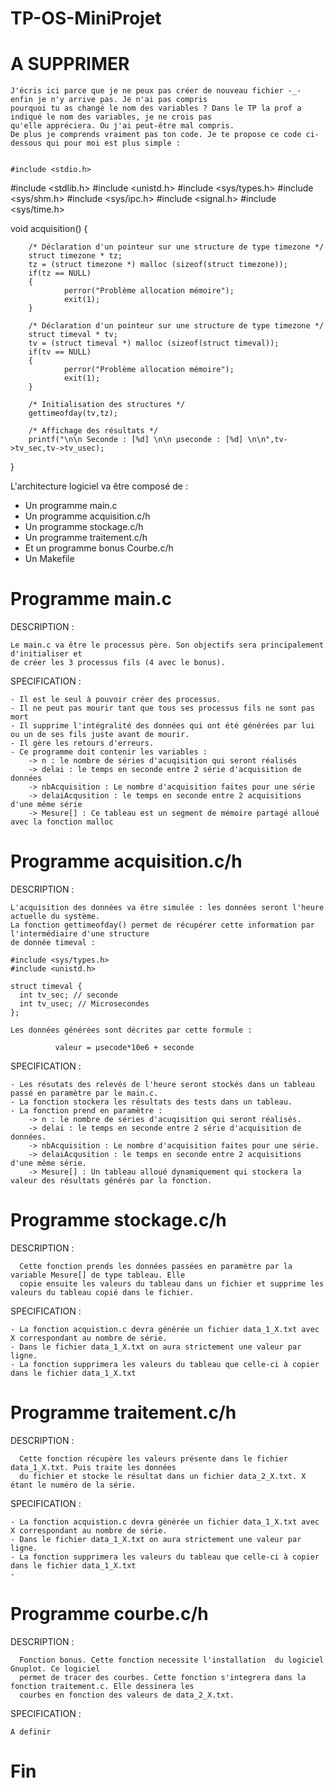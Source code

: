 TP-OS-MiniProjet
================
A SUPPRIMER
===============
    J'écris ici parce que je ne peux pas créer de nouveau fichier -_- enfin je n'y arrive pas. Je n'ai pas compris
    pourquoi tu as changé le nom des variables ? Dans le TP la prof a indiqué le nom des variables, je ne crois pas
    qu'elle appréciera. Ou j'ai peut-être mal compris.
    De plus je comprends vraiment pas ton code. Je te propose ce code ci-dessous qui pour moi est plus simple :
    
    
    #include <stdio.h>
#include <stdlib.h>
#include <unistd.h>
#include <sys/types.h>
#include <sys/shm.h>
#include <sys/ipc.h>
#include <signal.h>
#include <sys/time.h>

void acquisition()
{        

        /* Déclaration d'un pointeur sur une structure de type timezone */
        struct timezone * tz;
        tz = (struct timezone *) malloc (sizeof(struct timezone));
        if(tz == NULL)
        {
                perror("Problème allocation mémoire");
                exit(1);
        }
        
        /* Déclaration d'un pointeur sur une structure de type timezone */
        struct timeval * tv;
        tv = (struct timeval *) malloc (sizeof(struct timeval));
        if(tv == NULL)
        {
                perror("Problème allocation mémoire");
                exit(1);
        }
        
        /* Initialisation des structures */
        gettimeofday(tv,tz);
        
        /* Affichage des résultats */
        printf("\n\n Seconde : [%d] \n\n µseconde : [%d] \n\n",tv->tv_sec,tv->tv_usec);
}

L'architecture logiciel va être composé de :

- Un programme main.c
- Un programme acquisition.c/h
- Un programme stockage.c/h
- Un programme traitement.c/h
- Et un programme bonus Courbe.c/h
- Un Makefile



Programme main.c
================

  DESCRIPTION :
    
    Le main.c va être le processus père. Son objectifs sera principalement d'initialiser et 
    de créer les 3 processus fils (4 avec le bonus).
    
  SPECIFICATION :
    
    - Il est le seul à pouvoir créer des processus.
    - Il ne peut pas mourir tant que tous ses processus fils ne sont pas mort
    - Il supprime l'intégralité des données qui ont été générées par lui ou un de ses fils juste avant de mourir.
    - Il gère les retours d'erreurs.
    - Ce programme doit contenir les variables :
        -> n : le nombre de séries d'acuqisition qui seront réalisés
        -> delai : le temps en seconde entre 2 série d'acquisition de données
        -> nbAcquisition : Le nombre d'acquisition faites pour une série
        -> delaiAcqusition : le temps en seconde entre 2 acquisitions d'une même série
        -> Mesure[] : Ce tableau est un segment de mémoire partagé alloué avec la fonction malloc  


Programme acquisition.c/h
=========================

  DESCRIPTION :
    
    L'acquisition des données va être simulée : les données seront l'heure actuelle du système.
    La fonction gettimeofday() permet de récupérer cette information par l'intermédiaire d'une structure
    de donnée timeval :
    
    #include <sys/types.h>
    #include <unistd.h>
    
    struct timeval {
      int tv_sec; // seconde
      int tv_usec; // Microsecondes
    };
    
    Les données générées sont décrites par cette formule :
    
              valeur = µsecode*10e6 + seconde
                                  
  SPECIFICATION :
  
    - Les résutats des relevés de l'heure seront stockés dans un tableau passé en paramètre par le main.c.
    - La fonction stockera les résultats des tests dans un tableau.
    - La fonction prend en paramètre :
        -> n : le nombre de séries d'acuqisition qui seront réalisés.
        -> delai : le temps en seconde entre 2 série d'acquisition de données.
        -> nbAcquisition : Le nombre d'acquisition faites pour une série.
        -> delaiAcqusition : le temps en seconde entre 2 acquisitions d'une même série.
        -> Mesure[] : Un tableau alloué dynamiquement qui stockera la valeur des résultats générés par la fonction.


Programme stockage.c/h
======================

  DESCRIPTION :

      Cette fonction prends les données passées en paramètre par la variable Mesure[] de type tableau. Elle 
      copie ensuite les valeurs du tableau dans un fichier et supprime les valeurs du tableau copié dans le fichier.
    
  SPECIFICATION :
  
    - La fonction acquistion.c devra générée un fichier data_1_X.txt avec X correspondant au nombre de série.
    - Dans le fichier data_1_X.txt on aura strictement une valeur par ligne.
    - La fonction supprimera les valeurs du tableau que celle-ci à copier dans le fichier data_1_X.txt


Programme traitement.c/h
========================

  DESCRIPTION :

      Cette fonction récupère les valeurs présente dans le fichier data_1_X.txt. Puis traite les données 
      du fichier et stocke le résultat dans un fichier data_2_X.txt. X étant le numéro de la série.
      
  SPECIFICATION :
  
    - La fonction acquistion.c devra générée un fichier data_1_X.txt avec X correspondant au nombre de série.
    - Dans le fichier data_1_X.txt on aura strictement une valeur par ligne.
    - La fonction supprimera les valeurs du tableau que celle-ci à copier dans le fichier data_1_X.txt
    - 





Programme courbe.c/h
====================

  DESCRIPTION :

      Fonction bonus. Cette fonction necessite l'installation  du logiciel Gnuplot. Ce logiciel 
      permet de tracer des courbes. Cette fonction s'integrera dans la fonction traitement.c. Elle dessinera les
      courbes en fonction des valeurs de data_2_X.txt.
      
  SPECIFICATION :
  

    A definir
    
Fin
===





